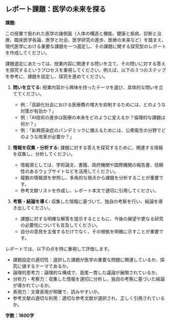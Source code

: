 ## レポート課題：医学の未来を探る

**課題:**

この授業で扱われた医学の諸側面（人体の構造と機能、健康と疾病、診断と治療、臨床医学各論、医学と社会、医学研究の進歩、医療の未来など）を踏まえ、現代医学における重要な課題を一つ選定し、その課題に関する探究型のレポートを作成してください。

課題選定にあたっては、授業内容に関連する問いを立て、その問いに対する答えを探究するというプロセスを重視してください。例えば、以下の３つのステップを参考に、課題を設定し、探究を進めてください。

1. **問いを立てる:** 授業内容から興味を持ったテーマを選び、具体的な問いを立ててください。
    * 例：「高齢化社会における医療費の増大を抑制するためには、どのような対策が有効か？」
    * 例：「AI技術の進歩は医療の未来をどのように変えるか？倫理的な課題は何か？」
    * 例：「新興感染症のパンデミックに備えるためには、公衆衛生の分野でどのような改革が必要か？」

2. **情報を収集・分析する:** 課題に対する答えを探究するために、関連する情報を収集し、分析してください。
    * 情報源としては、学術論文、書籍、政府機関や国際機関の報告書、信頼性のあるウェブサイトなどを活用してください。
    * 複数の情報源を参照し、多角的な視点から課題を分析することが重要です。
    * 参考文献リストを作成し、レポート本文で適切に引用してください。

3. **考察・結論を導く:** 収集した情報に基づいて、独自の考察を行い、結論を導き出してください。
    * 課題に対する明確な解答を提示するとともに、今後の展望や更なる研究の必要性についても言及してください。
    * 自分の意見を主張するだけでなく、その根拠を明確に示すことが重要です。


レポートでは、以下の点を特に重視して評価します。

* 課題設定の適切性：選択した課題が医学の重要な問題に関連しているか、探究に値するテーマであるか。
* 論理的思考力：論理的な構成で、首尾一貫した議論が展開されているか。
* 分析力・考察力：収集した情報を適切に分析し、独自の考察に基づいた結論が導かれているか。
* 表現力：文章表現が明確で、読みやすいか。
* 参考文献の適切な利用：適切な参考文献が選択され、正しく引用されているか。


**字数：1600字**
